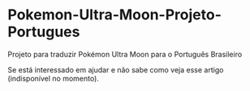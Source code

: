 # Pokemon-Ultra-Moon-Projeto-Portugues
Projeto para traduzir Pokémon Ultra Moon para o Português Brasileiro

Se está interessado em ajudar e não sabe como veja esse artigo (indisponível no momento).
